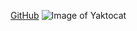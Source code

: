 [GitHub](https://thomas9554.github.io/markdown-portfolio/)
![Image of Yaktocat](https://octodex.github.com/images/yaktocat.png)
